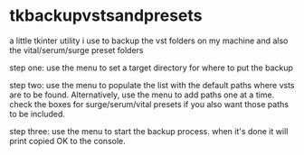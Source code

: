 # tkbackupvstsandpresets
a little tkinter utility i use to backup the vst folders on my machine and also the vital/serum/surge preset folders

step one: use the menu to set a target directory for where to put the backup

step two: use the menu to populate the list with the default paths where vsts are to be found. Alternatively, use the menu to add paths one at a time. check the boxes for surge/serum/vital presets if you also want those paths to be included.



step three: use the menu to start the backup process.  when it's done it will print copied OK to the console.


